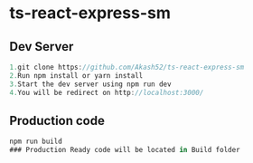 # ts-react-express-sm

## Dev Server

```javascript
1.git clone https://github.com/Akash52/ts-react-express-sm
2.Run npm install or yarn install
3.Start the dev server using npm run dev
4.You will be redirect on http://localhost:3000/
```

## Production code

```javascript
npm run build
### Production Ready code will be located in Build folder
```
